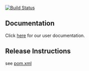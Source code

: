 [![Build Status](https://drone-butc.dci.sfdc.net/api/badges/modularization-team/io.takari.incrementalbuild/status.svg)](https://drone-butc.dci.sfdc.net/modularization-team/io.takari.incrementalbuild)

## Documentation

Click [here](DOCUMENTATION.md) for our user documentation.

## Release Instructions

see [pom.xml](pom.xml)


